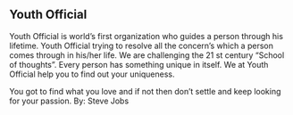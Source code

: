 ## Youth Official

Youth Official is world’s first organization who guides a person through his lifetime.
Youth Official trying to resolve all the concern’s which a person comes through in his/her life. We are
challenging the 21 st century “School of thoughts”.
Every person has something unique in itself. We at Youth Official help you to find out your uniqueness.

<!--
### Markdown

Markdown is a lightweight and easy-to-use syntax for styling your writing. It includes conventions for

```markdown
Syntax highlighted code block

# Header 1
## Header 2
### Header 3

- Bulleted
- List

1. Numbered
2. List

**Bold** and _Italic_ and `Code` text

[Link](url) and ![Image](src)
```

For more details see [GitHub Flavored Markdown](https://guides.github.com/features/mastering-markdown/).

### Jekyll Themes

Your Pages site will use the layout and styles from the Jekyll theme you have selected in your [repository settings](https://github.com/vkku/youthOfficial/settings). The name of this theme is saved in the Jekyll `_config.yml` configuration file.

### Support or Contact

Having trouble with Pages? Check out our [documentation](https://help.github.com/categories/github-pages-basics/) or [contact support](https://github.com/contact) and we’ll help you sort it out.
-->
You got to find what you love and if not then don’t settle and keep looking for your passion.
By: Steve Jobs
